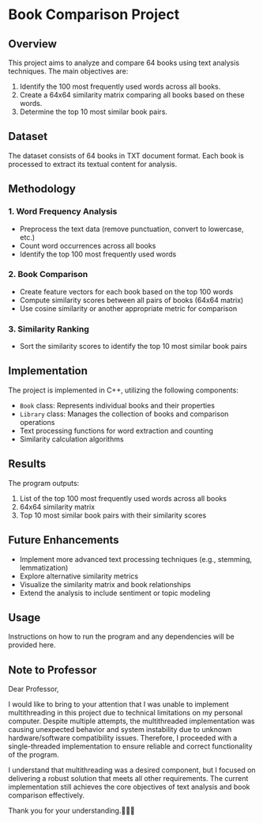 # Book Comparison Project

## Overview

This project aims to analyze and compare 64 books using text analysis techniques. The main objectives are:

1. Identify the 100 most frequently used words across all books.
2. Create a 64x64 similarity matrix comparing all books based on these words.
3. Determine the top 10 most similar book pairs.

## Dataset

The dataset consists of 64 books in TXT document format. Each book is processed to extract its textual content for analysis.

## Methodology

### 1. Word Frequency Analysis

- Preprocess the text data (remove punctuation, convert to lowercase, etc.)
- Count word occurrences across all books
- Identify the top 100 most frequently used words

### 2. Book Comparison

- Create feature vectors for each book based on the top 100 words
- Compute similarity scores between all pairs of books (64x64 matrix)
- Use cosine similarity or another appropriate metric for comparison

### 3. Similarity Ranking

- Sort the similarity scores to identify the top 10 most similar book pairs

## Implementation

The project is implemented in C++, utilizing the following components:

- `Book` class: Represents individual books and their properties
- `Library` class: Manages the collection of books and comparison operations
- Text processing functions for word extraction and counting
- Similarity calculation algorithms

## Results

The program outputs:

1. List of the top 100 most frequently used words across all books
2. 64x64 similarity matrix
3. Top 10 most similar book pairs with their similarity scores

## Future Enhancements

- Implement more advanced text processing techniques (e.g., stemming, lemmatization)
- Explore alternative similarity metrics
- Visualize the similarity matrix and book relationships
- Extend the analysis to include sentiment or topic modeling

## Usage

Instructions on how to run the program and any dependencies will be provided here.


## Note to Professor

Dear Professor,

I would like to bring to your attention that I was unable to implement multithreading in this project due to technical limitations on my personal computer. Despite multiple attempts, the multithreaded implementation was causing unexpected behavior and system instability due to unknown hardware/software compatibility issues. Therefore, I proceeded with a single-threaded implementation to ensure reliable and correct functionality of the program.

I understand that multithreading was a desired component, but I focused on delivering a robust solution that meets all other requirements. The current implementation still achieves the core objectives of text analysis and book comparison effectively.

Thank you for your understanding.🙏🙏🙏

